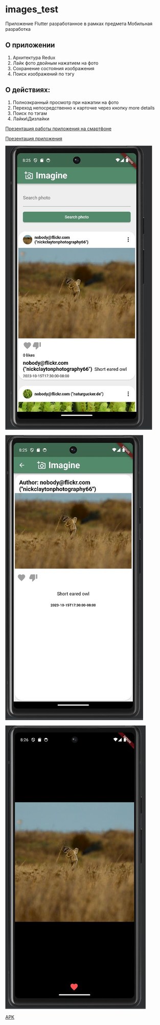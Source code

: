 # images_test

Приложение Flutter разработанное в рамках предмета Мобильная разработка

## О приложении
1. Архитектура Redux
2. Лайк фото двойным нажатием на фото
3. Сохранение состояния изображения
4. Поиск изображений по тэгу
## О действиях:
1. Полноэкранный просмотр при нажатии на фото
2. Переход непосредственно к карточке через кнопку more details
3. Поиск по тэгам
4. Лайки\Дизлайки

[Презентация работы приложения на смартфоне](https://disk.yandex.ru/i/qGTxW7CkFesRCw)

[Презентация приложения](https://disk.yandex.ru/i/mQiMjEZjLp_T2g)

![Главный экран](source%2Fmain_screen.JPG)

![Информация о фото](source%2Fdetails_screen.JPG)

![Полный экран](source%2Ffull_screen_image.JPG)

[APK](source%2Fapp-release.apk)

